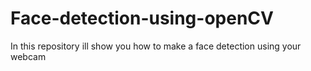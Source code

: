 # Face-detection-using-openCV
In this repository ill show you how to make a face detection using your webcam 

